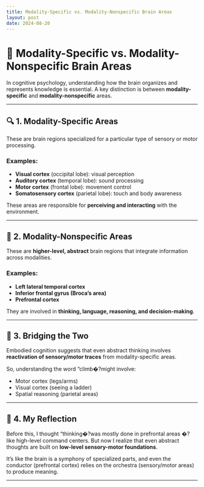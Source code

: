 ```yaml
---
title: Modality-Specific vs. Modality-Nonspecific Brain Areas
layout: post
date: 2024-08-20
---
```


# 🧠 Modality-Specific vs. Modality-Nonspecific Brain Areas

In cognitive psychology, understanding how the brain organizes and represents knowledge is essential. A key distinction is between **modality-specific** and **modality-nonspecific** areas.

---

## 🔍 1. Modality-Specific Areas

These are brain regions specialized for a particular type of sensory or motor processing.

### Examples:

- **Visual cortex** (occipital lobe): visual perception
- **Auditory cortex** (temporal lobe): sound processing
- **Motor cortex** (frontal lobe): movement control
- **Somatosensory cortex** (parietal lobe): touch and body awareness

These areas are responsible for **perceiving and interacting** with the environment.

---

## 🧠 2. Modality-Nonspecific Areas

These are **higher-level, abstract** brain regions that integrate information across modalities.

### Examples:

- **Left lateral temporal cortex**
- **Inferior frontal gyrus (Broca’s area)**
- **Prefrontal cortex**

They are involved in **thinking, language, reasoning, and decision-making**.

---

## 🌉 3. Bridging the Two

Embodied cognition suggests that even abstract thinking involves **reactivation of sensory/motor traces** from modality-specific areas.

So, understanding the word “climb�?might involve:

- Motor cortex (legs/arms)
- Visual cortex (seeing a ladder)
- Spatial reasoning (parietal areas)

---

## 💭 4. My Reflection

Before this, I thought “thinking�?was mostly done in prefrontal areas �?like high-level command centers. But now I realize that even abstract thoughts are built on **low-level sensory-motor foundations**.

It’s like the brain is a symphony of specialized parts, and even the conductor (prefrontal cortex) relies on the orchestra (sensory/motor areas) to produce meaning.

---
